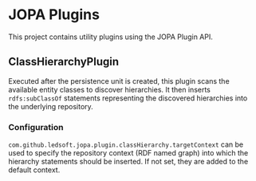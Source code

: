 # JOPA Plugins

This project contains utility plugins using the JOPA Plugin API.

## ClassHierarchyPlugin

Executed after the persistence unit is created, this plugin scans the available entity classes to discover hierarchies.
It then inserts `rdfs:subClassOf` statements representing the discovered hierarchies into the underlying repository.

### Configuration

`com.github.ledsoft.jopa.plugin.classHierarchy.targetContext` can be used to specify the repository context (RDF named
graph) into which the hierarchy statements should be inserted. If not set, they are added to the default context.